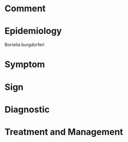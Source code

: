 # Comment

# Epidemiology

Borrelia burgdorferi

# Symptom

# Sign

# Diagnostic

# Treatment and Management
